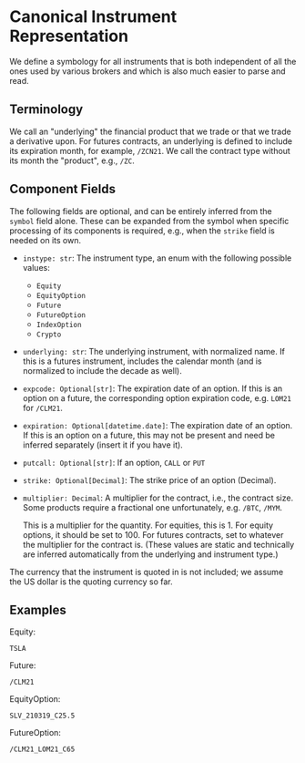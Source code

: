 # Canonical Instrument Representation

We define a symbology for all instruments that is both independent of all the
ones used by various brokers and which is also much easier to parse and read.


## Terminology

We call an "underlying" the financial product that we trade or that we trade a
derivative upon. For futures contracts, an underlying is defined to include its
expiration month, for example, `/ZCN21`. We call the contract type without its
month the "product", e.g., `/ZC`.


## Component Fields

The following fields are optional, and can be entirely inferred from the
`symbol` field alone. These can be expanded from the symbol when specific
processing of its components is required, e.g., when the `strike` field is
needed on its own.

- `instype: str`: The instrument type, an enum with the following possible
  values:

  * `Equity`
  * `EquityOption`
  * `Future`
  * `FutureOption`
  * `IndexOption`
  * `Crypto`

- `underlying: str`: The underlying instrument, with normalized name. If this is
  a futures instrument, includes the calendar month (and is normalized to
  include the decade as well).

- `expcode: Optional[str]`: The expiration date of an option. If this is an
  option on a future, the corresponding option expiration code, e.g. `LOM21` for
  `/CLM21`.

- `expiration: Optional[datetime.date]`: The expiration date of an option. If
  this is an option on a future, this may not be present and need be inferred
  separately (insert it if you have it).

- `putcall: Optional[str]`: If an option, `CALL` or `PUT`

- `strike: Optional[Decimal]`: The strike price of an option (Decimal).

- `multiplier: Decimal`: A multiplier for the contract, i.e., the contract size.
  Some products require a fractional one unfortunately, e.g. `/BTC`, `/MYM`.

  This is a multiplier for the quantity. For equities, this is 1. For equity
  options, it should be set to 100. For futures contracts, set to whatever the
  multiplier for the contract is. (These values are static and technically are
  inferred automatically from the underlying and instrument type.)

The currency that the instrument is quoted in is not included; we assume the US
dollar is the quoting currency so far.


## Examples

Equity:

    TSLA

Future:

    /CLM21

EquityOption:

    SLV_210319_C25.5

FutureOption:

    /CLM21_LOM21_C65
